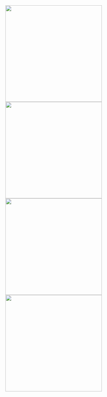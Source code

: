 
<img src="https://github.com/mansisavaliya20/advance_flutter_exam/assets/130759260/4efca541-a192-4f70-affe-f9de954ce709" width="300px">
<img src="https://github.com/mansisavaliya20/advance_flutter_exam/assets/130759260/d913a783-9cdc-45fb-9fca-538e33262daa" width="300px">
<img src="https://github.com/mansisavaliya20/advance_flutter_exam/assets/130759260/09cd6e5b-252f-48d4-a32e-68b2cb49e16e" width="300px">
<img src="https://github.com/mansisavaliya20/advance_flutter_exam/assets/130759260/64ce4f1d-bc24-4e09-a867-beacaf2b7a33" width="300px">